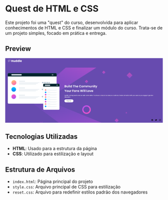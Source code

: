# Quest de HTML e CSS

Este projeto foi uma "quest" do curso, desenvolvida para aplicar conhecimentos de HTML e CSS e finalizar um módulo do curso. Trata-se de um projeto simples, focado em prática e entrega.

## Preview

![Preview do Projeto](./src/img/Screenshot_1.png)

## Tecnologias Utilizadas

- **HTML**: Usado para a estrutura da página
- **CSS**: Utilizado para estilização e layout

## Estrutura de Arquivos

- `index.html`: Página principal do projeto
- `style.css`: Arquivo principal de CSS para estilização
- `reset.css`: Arquivo para redefinir estilos padrão dos navegadores
